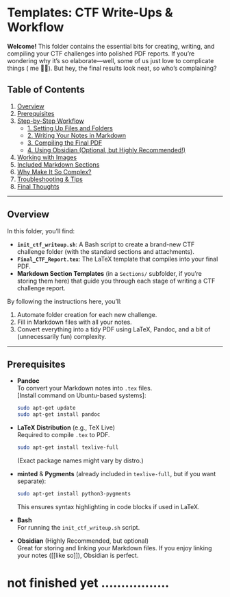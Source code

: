 # Templates: CTF Write-Ups & Workflow

**Welcome!** This folder contains the essential bits for creating, writing, and compiling your CTF challenges into polished PDF reports. If you’re wondering why it’s so elaborate—well, some of us just love to complicate things ( me 🙋‍♂️). But hey, the final results look neat, so who’s complaining?

## Table of Contents
1. [Overview](#overview)
2. [Prerequisites](#prerequisites)
3. [Step-by-Step Workflow](#step-by-step-workflow)
   - [1. Setting Up Files and Folders](#1-setting-up-files-and-folders)
   - [2. Writing Your Notes in Markdown](#2-writing-your-notes-in-markdown)
   - [3. Compiling the Final PDF](#3-compiling-the-final-pdf)
   - [4. Using Obsidian (Optional, but Highly Recommended!)](#4-using-obsidian-optional-but-highly-recommended)
4. [Working with Images](#working-with-images)
5. [Included Markdown Sections](#included-markdown-sections)
6. [Why Make It So Complex?](#why-make-it-so-complex)
7. [Troubleshooting & Tips](#troubleshooting--tips)
8. [Final Thoughts](#final-thoughts)

---

## Overview

In this folder, you’ll find:

- **`init_ctf_writeup.sh`**: A Bash script to create a brand-new CTF challenge folder (with the standard sections and attachments).
- **`Final_CTF_Report.tex`**: The LaTeX template that compiles into your final PDF.  
- **Markdown Section Templates** (in a `Sections/` subfolder, if you’re storing them here) that guide you through each stage of writing a CTF challenge report.

By following the instructions here, you’ll:

1. Automate folder creation for each new challenge.
2. Fill in Markdown files with all your notes.
3. Convert everything into a tidy PDF using LaTeX, Pandoc, and a bit of (unnecessarily fun) complexity.

---

## Prerequisites

- **Pandoc**  
  To convert your Markdown notes into `.tex` files.  
  \[Install command on Ubuntu-based systems\]:  
  ```bash
  sudo apt-get update
  sudo apt-get install pandoc
  ```

- **LaTeX Distribution** (e.g., TeX Live)  
  Required to compile `.tex` to PDF.  
  ```bash
  sudo apt-get install texlive-full
  ```
  (Exact package names might vary by distro.)

- **minted** & **Pygments** (already included in `texlive-full`, but if you want separate):  
  ```bash
  sudo apt-get install python3-pygments
  ```
  This ensures syntax highlighting in code blocks if used in LaTeX.

- **Bash**  
  For running the `init_ctf_writeup.sh` script.

- **Obsidian** (Highly Recommended, but optional)  
  Great for storing and linking your Markdown files. If you enjoy linking your notes ([[like so]]), Obsidian is perfect.


# not finished yet .................
